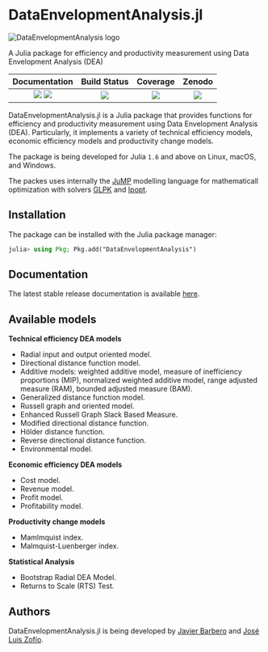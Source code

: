 # DataEnvelopmentAnalysis.jl
![DataEnvelopmentAnalysis logo](docs/src/assets/wordmark.svg "DataEnvelopmentAnalysis logo")

A Julia package for efficiency and productivity measurement using Data Envelopment Analysis (DEA)

| Documentation | Build Status      | Coverage    | Zenodo      |
|:-------------:|:-----------------:|:-----------:|:-----------:|
| [![][docs-stable-img]][docs-stable-url] [![][docs-dev-img]][docs-dev-url] |  [![][githubci-img]][githubci-url] | [![][codecov-img]][codecov-url] | [![][zenodo-img]][zenodo-url] |

[docs-stable-img]: https://img.shields.io/badge/docs-stable-blue.svg
[docs-stable-url]: https://javierbarbero.github.io/DataEnvelopmentAnalysis.jl/stable

[docs-dev-img]: https://img.shields.io/badge/docs-dev-blue.svg
[docs-dev-url]: https://javierbarbero.github.io/DataEnvelopmentAnalysis.jl/dev

[githubci-img]: https://github.com/javierbarbero/DataEnvelopmentAnalysis.jl/workflows/CI/badge.svg?branch=master
[githubci-url]: https://github.com/javierbarbero/DataEnvelopmentAnalysis.jl/actions?query=workflow%3ACI

[codecov-img]: https://codecov.io/gh/javierbarbero/DataEnvelopmentAnalysis.jl/branch/master/graph/badge.svg
[codecov-url]: https://codecov.io/gh/javierbarbero/DataEnvelopmentAnalysis.jl

[zenodo-img]: https://zenodo.org/badge/DOI/10.5281/zenodo.4412261.svg
[zenodo-url]: https://doi.org/10.5281/zenodo.4412261

DataEnvelopmentAnalysis.jl is a Julia package that provides functions for efficiency and productivity measurement using Data Envelopment Analysis (DEA). Particularly, it implements a variety of technical efficiency models, economic efficiency models and productivity change models.

The package is being developed for Julia `1.6` and above on Linux, macOS, and Windows.

The packes uses internally the [JuMP](https://github.com/JuliaOpt/JuMP.jl) modelling language for mathematicall optimization with solvers [GLPK](http://www.gnu.org/software/glpk/) and [Ipopt](https://coin-or.github.io/Ipopt/).

## Installation

The package can be installed with the Julia package manager:
```julia
julia> using Pkg; Pkg.add("DataEnvelopmentAnalysis")
```

## Documentation

The latest stable release documentation is available [here](https://javierbarbero.github.io/DataEnvelopmentAnalysis.jl/stable).

## Available models

**Technical efficiency DEA models**

* Radial input and output oriented model.
* Directional distance function model.
* Additive models: weighted additive model, measure of inefficiency proportions (MIP), normalized weighted additive model, range adjusted measure (RAM), bounded adjusted measure (BAM).
* Generalized distance function model.
* Russell graph and oriented model.
* Enhanced Russell Graph Slack Based Measure.
* Modified directional distance function.
* Hölder distance function.
* Reverse directional distance function.
* Environmental model.

**Economic efficiency DEA models**

* Cost model.
* Revenue model.
* Profit model.
* Profitability model.

**Productivity change models**

* Mamlmquist index.
* Malmquist-Luenberger index.

**Statistical Analysis**

* Bootstrap Radial DEA Model.
* Returns to Scale (RTS) Test.

## Authors

DataEnvelopmentAnalysis.jl is being developed by [Javier Barbero](http://www.javierbarbero.net) and [José Luis Zofío](http://www.joselzofio.net).
